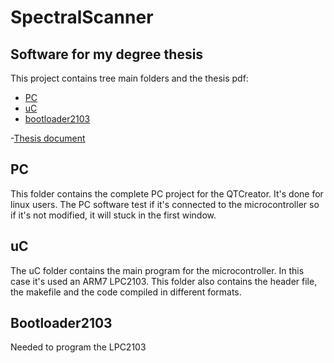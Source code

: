 # SpectralScanner
## Software for my degree thesis 
This project contains tree main folders and the thesis pdf:
- [PC](https://github.com/gcamfer/SpectralScanner/tree/master/PC)
- [uC](https://github.com/gcamfer/SpectralScanner/tree/master/uC)
- [bootloader2103](https://github.com/gcamfer/SpectralScanner/tree/master/bootloader2103)

-[Thesis document](https://github.com/gcamfer/SpectralScanner/blob/master/TFG_2015-2016_GuillermoCamineroFern%C3%A1ndez(GITET-SE).pdf)


## PC
This folder contains the complete PC project for the QTCreator.
It's done for linux users.
The PC software test if it's connected to the microcontroller so if it's not modified, it will stuck in the first window.

## uC
The uC folder contains the main program for the microcontroller. In this case it's used an ARM7 LPC2103.
This folder also contains the header file, the makefile and the code compiled in different formats.

## Bootloader2103
Needed to program the LPC2103

